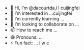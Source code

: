- 👋 Hi, I’m @dacourtda,i l cuijingfei
- 👀 I’m interested in ...cuijingfei
- 🌱 I’m currently learning ...
- 💞️ I’m looking to collaborate on ...
- 📫 How to reach me ...
- 😄 Pronouns: ...
- ⚡ Fun fact: ...
i w c
<!---everything smaller than you
dacourtda/dacourtda is a ✨ special ✨ repository because its `README.md` (this file) appears on your GitHub profile.
You can click the Preview link to take a look at your changes.
--->
